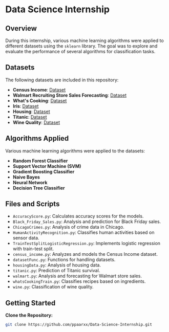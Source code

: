 # Data Science Internship

## Overview

During this internship, various machine learning algorithms were applied to different datasets using the `sklearn` library. The goal was to explore and evaluate the performance of several algorithms for classification tasks.

## Datasets

The following datasets are included in this repository:

- **Census Income**: [Dataset](dataset1.zip)
- **Walmart Recruiting Store Sales Forecasting**: [Dataset](walmart-recruiting-store-sales-forecasting)
- **What's Cooking**: [Dataset](whats-cooking)
- **Iris**: [Dataset](IRIS.csv)
- **Housing**: [Dataset](housing.csv)
- **Titanic**: [Dataset](titanic.csv)
- **Wine Quality**: [Dataset](winequalityN.csv)

## Algorithms Applied

Various machine learning algorithms were applied to the datasets:

- **Random Forest Classifier**
- **Support Vector Machine (SVM)**
- **Gradient Boosting Classifier**
- **Naive Bayes**
- **Neural Network**
- **Decision Tree Classifier**

## Files and Scripts

- `AccuracyScore.py`: Calculates accuracy scores for the models.
- `Black_Friday_Sales.py`: Analysis and prediction for Black Friday sales.
- `ChicagoCrimes.py`: Analysis of crime data in Chicago.
- `HumanActivityRecognition.py`: Classifies human activities based on sensor data.
- `TrainTestSplitLogisticRegression.py`: Implements logistic regression with train-test split.
- `census_income.py`: Analyzes and models the Census Income dataset.
- `datasetFunc.py`: Functions for handling datasets.
- `housingData.py`: Analysis of housing data.
- `titanic.py`: Prediction of Titanic survival.
- `walmart.py`: Analysis and forecasting for Walmart store sales.
- `whatsCookingTrain.py`: Classifies recipes based on ingredients.
- `wine.py`: Classification of wine quality.

## Getting Started

**Clone the Repository:**
   ```bash
   git clone https://github.com/ppaarxx/Data-Science-Internship.git
